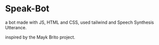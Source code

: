 # Speak-Bot

a bot made with JS, HTML and CSS,
used tailwind and Speech Synthesis Utterance.

inspired by the Mayk Brito project.

